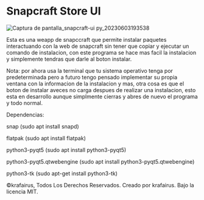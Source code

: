 # Snapcraft Store UI

![Captura de pantalla_snapcraft-ui py_20230603193538](https://github.com/krafairus/snapcraft-store-ui/assets/64279814/246580d9-433f-4248-98d8-f4a9311c7bfd)

Esta es una weapp de snapccraft que permite instalar paquetes interactuando con la web de snapcraft sin tener que copiar y ejecutar un comando de instalacion, con este programa se hace mas facil la instalacion y simplemente tendras que darle al boton instalar.

Nota: por ahora usa la terminal que tu sistema operativo tenga por predeterminada pero a futuro tengo pensado implementar su propia ventana con la informacion de la instalacion y mas, otra cosa es que el boton de instalar aveces no carga despues de realizar una instalacion, esto esta en desarrollo aunque simplmente cierras y abres de nuevo el programa y todo normal.

Dependencias: 

snap (sudo apt install snapd)

flatpak (sudo apt install flatpak)

python3-pyqt5 (sudo apt install python3-pyqt5)

python3-pyqt5.qtwebengine (sudo apt install python3-pyqt5.qtwebengine)

python3-tk (sudo apt-get install python3-tk)


©krafairus, Todos Los Derechos Reservados. Creado por krafairus. Bajo la licencia MIT.
